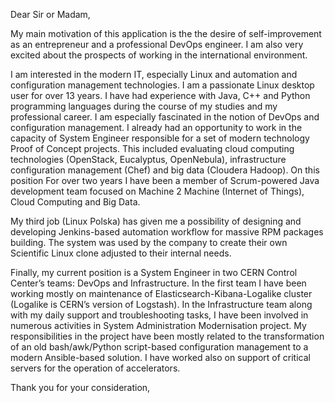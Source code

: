 Dear Sir or Madam,

My main motivation of this application is the the desire of self-improvement as an entrepreneur and a professional DevOps engineer. I am also very excited about the prospects of working in the international environment.

I am interested in the modern IT, especially Linux and automation and configuration management technologies. I am a passionate Linux desktop user for over 13 years. I have had experience with Java, C++ and Python programming languages during the course of my studies and my professional career.
I am especially fascinated in the notion of DevOps and configuration management. I already had an opportunity to work in the capacity of System Engineer responsible for a set of modern technology Proof of Concept projects. This included evaluating cloud computing technologies (OpenStack, Eucalyptus, OpenNebula), infrastructure configuration management (Chef) and big data (Cloudera Hadoop). On this position For over two years I have been a member of Scrum-powered Java development team focused on Machine 2 Machine (Internet of Things), Cloud Computing and Big Data.

My third job (Linux Polska) has given me a possibility of designing and developing Jenkins-based automation workflow for massive RPM packages building. The system was used by the company to create their own Scientific Linux clone adjusted to their internal needs.

Finally, my current position is a System Engineer in two CERN Control Center’s teams: DevOps and Infrastructure. In the first team I have been working mostly on maintenance of Elasticsearch-Kibana-Logalike cluster (Logalike is CERN’s version of Logstash). In the Infrastructure team along with my daily support and troubleshooting tasks, I have been involved in numerous activities in System Administration Modernisation project. My responsibilities in the project have been mostly related to the transformation of an old bash/awk/Python script-based configuration management to a modern Ansible-based solution. I have worked also on support of critical servers for the operation of accelerators.


Thank you for your consideration,

